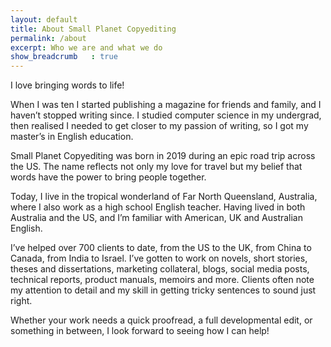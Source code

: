 ```yaml
---
layout: default
title: About Small Planet Copyediting
permalink: /about
excerpt: Who we are and what we do
show_breadcrumb   : true
---
```


I love bringing words to life!

When I was ten I started publishing a magazine for friends and family, and I haven’t stopped writing since. I studied computer science in my undergrad, then realised I needed to get closer to my passion of writing, so I got my master’s in English education. 

Small Planet Copyediting was born in 2019 during an epic road trip across the US. The name reflects not only my love for travel but my belief that words have the power to bring people together.

Today, I live in the tropical wonderland of Far North Queensland, Australia, where I also work as a high school English teacher. Having lived in both Australia and the US, and I’m familiar with American, UK and Australian English.

I’ve helped over 700 clients to date, from the US to the UK, from China to Canada, from India to Israel. I’ve gotten to work on novels, short stories, theses and dissertations, marketing collateral, blogs, social media posts, technical reports, product manuals, memoirs and more. Clients often note my attention to detail and my skill in getting tricky sentences to sound just right.

Whether your work needs a quick proofread, a full developmental edit, or something in between, I look forward to seeing how I can help!